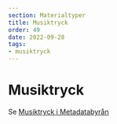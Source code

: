 ```yaml
---
section: Materialtyper
title: Musiktryck
order: 49
date: 2022-09-28
tags:
- musiktryck
--- 
```


# Musiktryck
Se [Musiktryck i Metadatabyrån](https://metadatabyran.kb.se/beskrivning/materialtyper-arbetsfloden/musiktryck)

